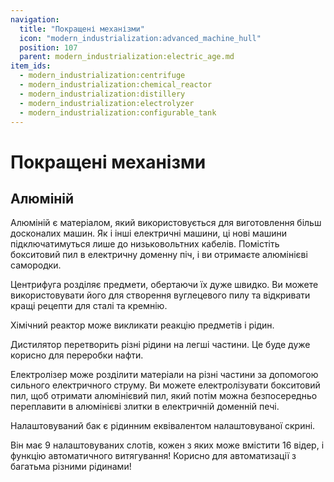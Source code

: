 ```yaml
---
navigation:
  title: "Покращені механізми"
  icon: "modern_industrialization:advanced_machine_hull"
  position: 107
  parent: modern_industrialization:electric_age.md
item_ids:
  - modern_industrialization:centrifuge
  - modern_industrialization:chemical_reactor
  - modern_industrialization:distillery
  - modern_industrialization:electrolyzer
  - modern_industrialization:configurable_tank
---
```


# Покращені механізми

## Алюміній

<ItemImage id="modern_industrialization:aluminum_ingot" />

Алюміній є матеріалом, який використовується для виготовлення більш досконалих машин. Як і інші електричні машини, ці нові машини підключатимуться лише до низьковольтних кабелів. Помістіть бокситовий пил в електричну доменну піч, і ви отримаєте алюмінієві самородки.

Центрифуга розділяє предмети, обертаючи їх дуже швидко. Ви можете використовувати його для створення вуглецевого пилу та відкривати кращі рецепти для сталі та кремнію.

<Recipe id="modern_industrialization:electric_age/machine/centrifuge_asbl" />

Хімічний реактор може викликати реакцію предметів і рідин.

<Recipe id="modern_industrialization:electric_age/machine/chemical_reactor_asbl" />

Дистилятор перетворить різні рідини на легші частини. Це буде дуже корисно для переробки нафти.

<Recipe id="modern_industrialization:electric_age/machine/distillery_asbl" />

Електролізер може розділити матеріали на різні частини за допомогою сильного електричного струму. Ви можете електролізувати бокситовий пил, щоб отримати алюмінієвий пил, який потім можна безпосередньо переплавити в алюмінієві злитки в електричній доменній печі.

<Recipe id="modern_industrialization:electric_age/machine/electrolyzer_asbl" />

Налаштовуваний бак є рідинним еквівалентом налаштовуваної скрині.

Він має 9 налаштовуваних слотів, кожен з яких може вмістити 16 відер, і функцію автоматичного витягування! Корисно для автоматизації з багатьма різними рідинами!

<Recipe id="modern_industrialization:electric_age/machine/configurable_tank_asbl" />

